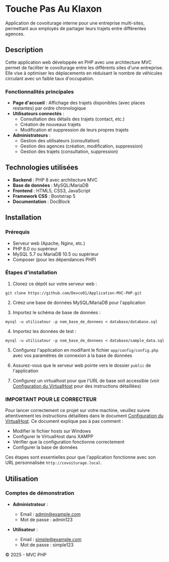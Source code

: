 # Touche Pas Au Klaxon

Application de covoiturage interne pour une entreprise multi-sites, permettant aux employés de partager leurs trajets entre différentes agences.

## Description

Cette application web développée en PHP avec une architecture MVC permet de faciliter le covoiturage entre les différents sites d'une entreprise. Elle vise à optimiser les déplacements en réduisant le nombre de véhicules circulant avec un faible taux d'occupation.

### Fonctionnalités principales

- **Page d'accueil** : Affichage des trajets disponibles (avec places restantes) par ordre chronologique
- **Utilisateurs connectés** :
  - Consultation des détails des trajets (contact, etc.)
  - Création de nouveaux trajets
  - Modification et suppression de leurs propres trajets
- **Administrateurs** :
  - Gestion des utilisateurs (consultation)
  - Gestion des agences (création, modification, suppression)
  - Gestion des trajets (consultation, suppression)

## Technologies utilisées

- **Backend** : PHP 8 avec architecture MVC
- **Base de données** : MySQL/MariaDB
- **Frontend** : HTML5, CSS3, JavaScript
- **Framework CSS** : Bootstrap 5
- **Documentation** : DocBlock

## Installation

### Prérequis

- Serveur web (Apache, Nginx, etc.)
- PHP 8.0 ou supérieur
- MySQL 5.7 ou MariaDB 10.5 ou supérieur
- Composer (pour les dépendances PHP)

### Étapes d'installation

1. Clonez ce dépôt sur votre serveur web :
```
git clone https://github.com/Devco01/Application-MVC-PHP.git
```

2. Créez une base de données MySQL/MariaDB pour l'application

3. Importez le schéma de base de données :
```
mysql -u utilisateur -p nom_base_de_donnees < database/database.sql
```

4. Importez les données de test :
```
mysql -u utilisateur -p nom_base_de_donnees < database/sample_data.sql
```

5. Configurez l'application en modifiant le fichier `app/config/config.php` avec vos paramètres de connexion à la base de données

6. Assurez-vous que le serveur web pointe vers le dossier `public` de l'application

7. Configurez un virtualhost pour que l'URL de base soit accessible (voir [Configuration du VirtualHost](docs/virtualhost.md) pour des instructions détaillées)

### IMPORTANT POUR LE CORRECTEUR

Pour lancer correctement ce projet sur votre machine, veuillez suivre attentivement les instructions détaillées dans le document [Configuration du VirtualHost](docs/virtualhost.md). Ce document explique pas à pas comment :

- Modifier le fichier hosts sur Windows
- Configurer le VirtualHost dans XAMPP
- Vérifier que la configuration fonctionne correctement
- Configurer la base de données

Ces étapes sont essentielles pour que l'application fonctionne avec son URL personnalisée `http://covoiturage.local`.

## Utilisation

### Comptes de démonstration

- **Administrateur** :
  - Email : admin@example.com
  - Mot de passe : admin123

- **Utilisateur** :
  - Email : simple@example.com
  - Mot de passe : simple123


© 2025 - MVC PHP
